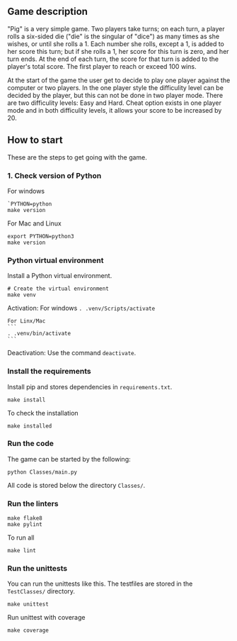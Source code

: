 Game description
--------------------------

"Pig" is a very simple game. Two players take turns; on each turn, a player rolls a six-sided die ("die" is the singular of "dice") as many times as she wishes, or until she rolls a 1. Each number she rolls, except a 1, is added to her score this turn; but if she rolls a 1, her score for this turn is zero, and her turn ends. At the end of each turn, the score for that turn is added to the player's total score. The first player to reach or exceed 100 wins.

At the start of the game the user get to decide to play one player against the computer or two players. In the one player style the difficulity level can be decided by the player, but this can not be done in two player mode. There are two difficulity levels: Easy and Hard. Cheat option exists in one player mode and in both difficulity levels, it allows your score to be increased by 20.


How to start
--------------------------

These are the steps to get going with the game.

### 1. Check version of Python
For windows
```
`PYTHON=python
make version
```

For Mac and Linux
```
export PYTHON=python3
make version
```

### Python virtual environment

Install a Python virtual environment.

```
# Create the virtual environment
make venv
```
Activation:
    For windows
    ```
    . .venv/Scripts/activate
    ```

    For Linx/Mac
    ```
    . .venv/bin/activate
    ```

Deactivation:
 Use the command `deactivate`.


### Install the requirements

Install pip and stores dependencies in `requirements.txt`.

```
make install
```

To check the installation
```
make installed
```

### Run the code

The game can be started by the following:

```
python Classes/main.py
```

All code is stored below the directory `Classes/`.



### Run the linters
```
make flake8
make pylint
```

To run all
```
make lint
```


### Run the unittests

You can run the unittests like this. The testfiles are stored in the `TestClasses/` directory.

```
make unittest
```

Run unittest with coverage
```
make coverage
```

